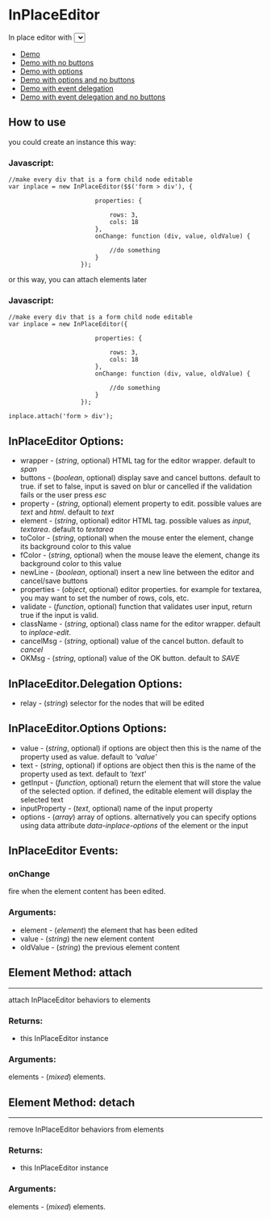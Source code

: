 InPlaceEditor
============

In place editor with <select> and event delegation support.

- [Demo](http://tbela99.github.com/InPlaceEditor/Demos/index.html)
- [Demo with no buttons](http://tbela99.github.com/InPlaceEditor/Demos/index-nobuttons.html)
- [Demo with options](http://tbela99.github.com/InPlaceEditor/Demos/index-options.html)
- [Demo with options and no buttons](http://tbela99.github.com/InPlaceEditor/Demos/index-delegation-nobuttons.html)
- [Demo with event delegation](http://tbela99.github.com/InPlaceEditor/Demos/index-delegation.html)
- [Demo with event delegation and no buttons](http://tbela99.github.com/InPlaceEditor/Demos/index-delegation-nobuttons.html)

How to use
----------

you could create an instance this way:

### Javascript:

	//make every div that is a form child node editable
	var inplace = new InPlaceEditor($$('form > div'), {
	
							properties: {
							
								rows: 3,
								cols: 18
							},
							onChange: function (div, value, oldValue) {

								//do something
							}
						});
						
or this way, you can attach elements later
	
### Javascript:
				
	//make every div that is a form child node editable
	var inplace = new InPlaceEditor({
	
							properties: {
							
								rows: 3,
								cols: 18
							},
							onChange: function (div, value, oldValue) {

								//do something
							}
						});
						
	inplace.attach('form > div');
							
## InPlaceEditor Options:

- wrapper - (*string*, optional) HTML tag for the editor wrapper. default to *span*
- buttons - (*boolean*, optional) display save and cancel buttons. default to true. if set to false, input is saved on blur or cancelled if the validation fails or the user press *esc*
- property - (*string*, optional) element property to edit. possible values are *text* and *html*. default to *text*
- element - (*string*, optional) editor HTML tag. possible values as *input*, *textarea*. default to *textarea*
- toColor - (*string*, optional) when the mouse enter the element, change its background color to this value
- fColor - (*string*, optional) when the mouse leave the element, change its background color to this value
- newLine - (*boolean*, optional) insert a new line between the editor and cancel/save buttons
- properties - (*object*, optional) editor properties. for example for textarea, you may want to set the number of rows, cols, etc.
- validate - (*function*, optional) function that validates user input, return true if the input is valid.
- className - (*string*, optional) class name for the editor wrapper. default to *inplace-edit*.
- cancelMsg - (*string*, optional) value of the cancel button. default to *cancel*
- OKMsg - (*string*, optional) value of the OK button. default to *SAVE*

		
## InPlaceEditor.Delegation Options:

- relay - (*string*) selector for the nodes that will be edited

		
## InPlaceEditor.Options Options:

- value - (*string*, optional) if options are object then this is the name of the property used as value. default to *'value'*
- text - (*string*, optional) if options are object then this is the name of the property used as text. default to *'text'*
- getInput - (*function*, optional) return the element that will store the value of the selected option. if defined, the editable element will display the selected text
- inputProperty - (*text*, optional) name of the input property
- options - (*array*) array of options. alternatively you can specify options using data attribute *data-inplace-options* of the element or the input


## InPlaceEditor Events:

### onChange

fire when the element content has been edited.

### Arguments:

- element - (*element*) the element that has been edited
- value - (*string*) the new element content
- oldValue - (*string*) the previous element content
	
## Element Method: attach
------------

attach InPlaceEditor behaviors to elements

### Returns:

* this InPlaceEditor instance

### Arguments:

elements - (*mixed*) elements.

## Element Method: detach
------------

remove InPlaceEditor behaviors from elements

### Returns:

* this InPlaceEditor instance

### Arguments:

elements - (*mixed*) elements.
